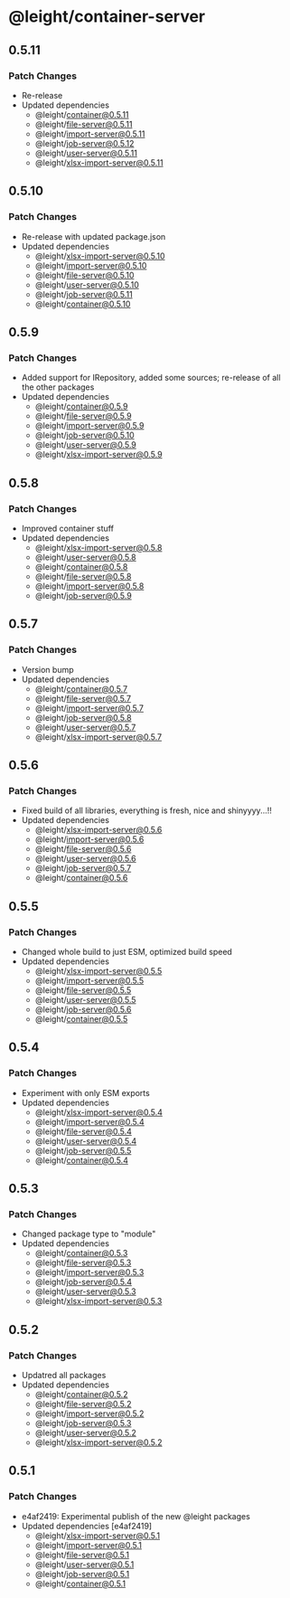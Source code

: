 # @leight/container-server

## 0.5.11

### Patch Changes

- Re-release
- Updated dependencies
  - @leight/container@0.5.11
  - @leight/file-server@0.5.11
  - @leight/import-server@0.5.11
  - @leight/job-server@0.5.12
  - @leight/user-server@0.5.11
  - @leight/xlsx-import-server@0.5.11

## 0.5.10

### Patch Changes

- Re-release with updated package.json
- Updated dependencies
  - @leight/xlsx-import-server@0.5.10
  - @leight/import-server@0.5.10
  - @leight/file-server@0.5.10
  - @leight/user-server@0.5.10
  - @leight/job-server@0.5.11
  - @leight/container@0.5.10

## 0.5.9

### Patch Changes

- Added support for IRepository, added some sources; re-release of all the other packages
- Updated dependencies
  - @leight/container@0.5.9
  - @leight/file-server@0.5.9
  - @leight/import-server@0.5.9
  - @leight/job-server@0.5.10
  - @leight/user-server@0.5.9
  - @leight/xlsx-import-server@0.5.9

## 0.5.8

### Patch Changes

- Improved container stuff
- Updated dependencies
  - @leight/xlsx-import-server@0.5.8
  - @leight/user-server@0.5.8
  - @leight/container@0.5.8
  - @leight/file-server@0.5.8
  - @leight/import-server@0.5.8
  - @leight/job-server@0.5.9

## 0.5.7

### Patch Changes

- Version bump
- Updated dependencies
  - @leight/container@0.5.7
  - @leight/file-server@0.5.7
  - @leight/import-server@0.5.7
  - @leight/job-server@0.5.8
  - @leight/user-server@0.5.7
  - @leight/xlsx-import-server@0.5.7

## 0.5.6

### Patch Changes

- Fixed build of all libraries, everything is fresh, nice and shinyyyy...!!
- Updated dependencies
  - @leight/xlsx-import-server@0.5.6
  - @leight/import-server@0.5.6
  - @leight/file-server@0.5.6
  - @leight/user-server@0.5.6
  - @leight/job-server@0.5.7
  - @leight/container@0.5.6

## 0.5.5

### Patch Changes

- Changed whole build to just ESM, optimized build speed
- Updated dependencies
  - @leight/xlsx-import-server@0.5.5
  - @leight/import-server@0.5.5
  - @leight/file-server@0.5.5
  - @leight/user-server@0.5.5
  - @leight/job-server@0.5.6
  - @leight/container@0.5.5

## 0.5.4

### Patch Changes

- Experiment with only ESM exports
- Updated dependencies
  - @leight/xlsx-import-server@0.5.4
  - @leight/import-server@0.5.4
  - @leight/file-server@0.5.4
  - @leight/user-server@0.5.4
  - @leight/job-server@0.5.5
  - @leight/container@0.5.4

## 0.5.3

### Patch Changes

- Changed package type to "module"
- Updated dependencies
  - @leight/container@0.5.3
  - @leight/file-server@0.5.3
  - @leight/import-server@0.5.3
  - @leight/job-server@0.5.4
  - @leight/user-server@0.5.3
  - @leight/xlsx-import-server@0.5.3

## 0.5.2

### Patch Changes

- Updatred all packages
- Updated dependencies
  - @leight/container@0.5.2
  - @leight/file-server@0.5.2
  - @leight/import-server@0.5.2
  - @leight/job-server@0.5.3
  - @leight/user-server@0.5.2
  - @leight/xlsx-import-server@0.5.2

## 0.5.1

### Patch Changes

- e4af2419: Experimental publish of the new @leight packages
- Updated dependencies [e4af2419]
  - @leight/xlsx-import-server@0.5.1
  - @leight/import-server@0.5.1
  - @leight/file-server@0.5.1
  - @leight/user-server@0.5.1
  - @leight/job-server@0.5.1
  - @leight/container@0.5.1
